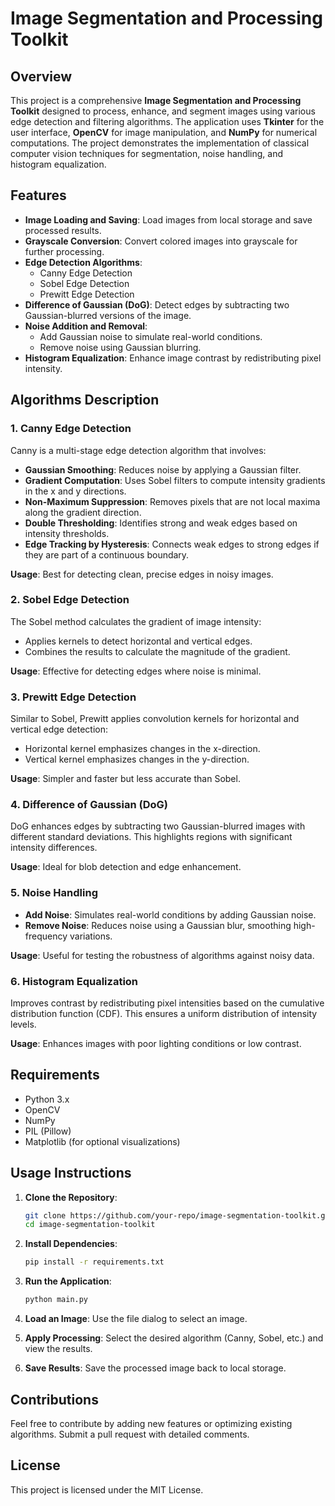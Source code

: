 # Image Segmentation and Processing Toolkit

## Overview

This project is a comprehensive **Image Segmentation and Processing Toolkit** designed to process, enhance, and segment images using various edge detection and filtering algorithms. The application uses **Tkinter** for the user interface, **OpenCV** for image manipulation, and **NumPy** for numerical computations. The project demonstrates the implementation of classical computer vision techniques for segmentation, noise handling, and histogram equalization.

## Features

- **Image Loading and Saving**: Load images from local storage and save processed results.
- **Grayscale Conversion**: Convert colored images into grayscale for further processing.
- **Edge Detection Algorithms**:
  - Canny Edge Detection
  - Sobel Edge Detection
  - Prewitt Edge Detection
- **Difference of Gaussian (DoG)**: Detect edges by subtracting two Gaussian-blurred versions of the image.
- **Noise Addition and Removal**:
  - Add Gaussian noise to simulate real-world conditions.
  - Remove noise using Gaussian blurring.
- **Histogram Equalization**: Enhance image contrast by redistributing pixel intensity.

## Algorithms Description

### 1. **Canny Edge Detection**
Canny is a multi-stage edge detection algorithm that involves:
- **Gaussian Smoothing**: Reduces noise by applying a Gaussian filter.
- **Gradient Computation**: Uses Sobel filters to compute intensity gradients in the x and y directions.
- **Non-Maximum Suppression**: Removes pixels that are not local maxima along the gradient direction.
- **Double Thresholding**: Identifies strong and weak edges based on intensity thresholds.
- **Edge Tracking by Hysteresis**: Connects weak edges to strong edges if they are part of a continuous boundary.

**Usage**: Best for detecting clean, precise edges in noisy images.

### 2. **Sobel Edge Detection**
The Sobel method calculates the gradient of image intensity:
- Applies kernels to detect horizontal and vertical edges.
- Combines the results to calculate the magnitude of the gradient.

**Usage**: Effective for detecting edges where noise is minimal.

### 3. **Prewitt Edge Detection**
Similar to Sobel, Prewitt applies convolution kernels for horizontal and vertical edge detection:
- Horizontal kernel emphasizes changes in the x-direction.
- Vertical kernel emphasizes changes in the y-direction.

**Usage**: Simpler and faster but less accurate than Sobel.

### 4. **Difference of Gaussian (DoG)**
DoG enhances edges by subtracting two Gaussian-blurred images with different standard deviations. This highlights regions with significant intensity differences.

**Usage**: Ideal for blob detection and edge enhancement.

### 5. **Noise Handling**
- **Add Noise**: Simulates real-world conditions by adding Gaussian noise.
- **Remove Noise**: Reduces noise using a Gaussian blur, smoothing high-frequency variations.

**Usage**: Useful for testing the robustness of algorithms against noisy data.

### 6. **Histogram Equalization**
Improves contrast by redistributing pixel intensities based on the cumulative distribution function (CDF). This ensures a uniform distribution of intensity levels.

**Usage**: Enhances images with poor lighting conditions or low contrast.

## Requirements

- Python 3.x
- OpenCV
- NumPy
- PIL (Pillow)
- Matplotlib (for optional visualizations)

## Usage Instructions

1. **Clone the Repository**:
   ```bash
   git clone https://github.com/your-repo/image-segmentation-toolkit.git
   cd image-segmentation-toolkit
   ```

2. **Install Dependencies**:
   ```bash
   pip install -r requirements.txt
   ```

3. **Run the Application**:
   ```bash
   python main.py
   ```

4. **Load an Image**: Use the file dialog to select an image.
5. **Apply Processing**: Select the desired algorithm (Canny, Sobel, etc.) and view the results.
6. **Save Results**: Save the processed image back to local storage.

## Contributions
Feel free to contribute by adding new features or optimizing existing algorithms. Submit a pull request with detailed comments.

## License
This project is licensed under the MIT License.

